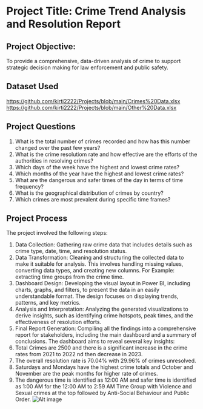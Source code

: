 # Project Title: Crime Trend Analysis and Resolution Report
## Project Objective: 
To provide a comprehensive, data-driven analysis of crime to support strategic decision making for law enforcement and public safety.
## Dataset Used
https://github.com/kirti2222/Projects/blob/main/Crimes%20Data.xlsx
https://github.com/kirti2222/Projects/blob/main/Other%20Data.xlsx
## Project Questions
1. What is the total number of crimes recorded and how has this number changed over the past few years?
2. What is the crime resolutiom rate and how effective are the efforts of the authorities in resolving crimes?
3. Which days of the week have the highest and lowest crime rates?
4. Which months of the year have the highest and lowest crime rates?
5. What are the dangerous and safer times of the day in terms of time frequency?
6. What is the geographical distribution of crimes by country?
7. Which crimes are most prevalent during specific time frames?
## Project Process
The project involved the following steps:
1.	Data Collection: Gathering raw crime data that includes details such as crime type, date, time, and resolution status.
2.	Data Transformation: Cleaning and structuring the collected data to make it suitable for analysis. This involves handling missing values, converting data types, and creating new columns. For Example: extracting time groups from the crime time.
3.	Dashboard Design: Developing the visual layout in Power BI, including charts, graphs, and filters, to present the data in an easily understandable format. The design focuses on displaying trends, patterns, and key metrics.
4.	Analysis and Interpretation: Analyzing the generated visualizations to derive insights, such as identifying crime hotspots, peak times, and the effectiveness of resolution efforts.
5.	Final Report Generation: Compiling all the findings into a comprehensive report for stakeholders, including the main dashboard and a summary of conclusions.
The dashboard aims to reveal several key insights:
1. Total Crimes are 2500 and there is a significant increase in the crime rates from 2021 to 2022 nd then decrease in 2023.
2. The overall resolution rate is 70.04% with 29.96% of crimes unresolved.
3. Saturdays and Mondays have the highest crime totals and October and November are the peak months for higher rate of crimes.
4. The dangerous time is identified as 12:00 AM and safer time is identified as 1:00 AM for the 12:00 AM to 2:59 AM Time Group with Violence and Sexual crimes at the top followed by Anti-Social Behaviour and Public Order.
![Alt image]()


   
   
